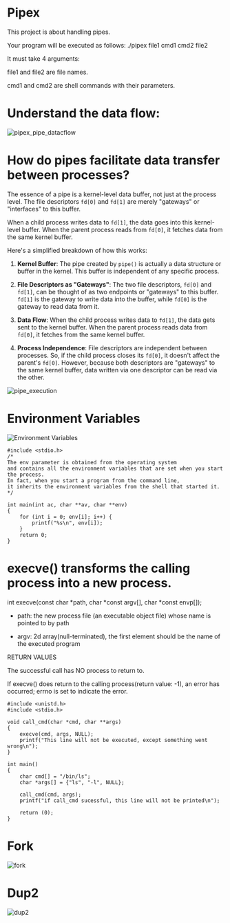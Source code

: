 # Pipex

This project is about handling pipes.

Your program will be executed as follows: ./pipex file1 cmd1 cmd2 file2

It must take 4 arguments:

file1 and file2 are file names. 

cmd1 and cmd2 are shell commands with their parameters.


# Understand the data flow:

![pipex_pipe_datacflow](https://github.com/Xiru-Wang/pipex/assets/79924696/3d253c1f-835c-4f63-af84-af0bc96ac338)


# How do pipes facilitate data transfer between processes?

The essence of a pipe is a kernel-level data buffer, not just at the process level. The file descriptors `fd[0]` and `fd[1]` are merely "gateways" or "interfaces" to this buffer.

When a child process writes data to `fd[1]`, the data goes into this kernel-level buffer. When the parent process reads from `fd[0]`, it fetches data from the same kernel buffer.

Here's a simplified breakdown of how this works:

1. **Kernel Buffer**: The pipe created by `pipe()` is actually a data structure or buffer in the kernel. This buffer is independent of any specific process.

2. **File Descriptors as "Gateways"**: The two file descriptors, `fd[0]` and `fd[1]`, can be thought of as two endpoints or "gateways" to this buffer. `fd[1]` is the gateway to write data into the buffer, while `fd[0]` is the gateway to read data from it.

3. **Data Flow**: When the child process writes data to `fd[1]`, the data gets sent to the kernel buffer. When the parent process reads data from `fd[0]`, it fetches from the same kernel buffer.

4. **Process Independence**: File descriptors are independent between processes. So, if the child process closes its `fd[0]`, it doesn't affect the parent's `fd[0]`. However, because both descriptors are "gateways" to the same kernel buffer, data written via one descriptor can be read via the other.

![pipe_execution](https://github.com/Xiru-Wang/pipex/assets/79924696/8925b1fa-ebaf-451f-bbdb-dc33d17edf3c)

# Environment Variables
![Environment Variables](https://github.com/Xiru-Wang/pipex/assets/79924696/0e02d81b-9865-45c2-9a36-31c47c48aa0d)

```
#include <stdio.h>
/*
The env parameter is obtained from the operating system
and contains all the environment variables that are set when you start the process.
In fact, when you start a program from the command line, 
it inherits the environment variables from the shell that started it.
*/

int main(int ac, char **av, char **env) 
{
    for (int i = 0; env[i]; i++) {
        printf("%s\n", env[i]);
    }
    return 0;
}
```
# execve() transforms the calling process into a new process.

int execve(const char *path, char *const argv[], char *const envp[]);

- path: the new process file (an executable object file) whose name is pointed to by path
  
- argv: 2d array(null-terminated), the first element should be the name of the executed program

RETURN VALUES

The successful call has NO process to return to. 

If execve() does return to the calling process(return value: -1),
an error has occurred; errno is set to indicate the error.
```
#include <unistd.h>
#include <stdio.h>

void call_cmd(char *cmd, char **args)
{
	execve(cmd, args, NULL);
	printf("This line will not be executed, except something went wrong\n");
}

int main()
{
	char cmd[] = "/bin/ls";
	char *args[] = {"ls", "-l", NULL};

	call_cmd(cmd, args);
	printf("if call_cmd sucessful, this line will not be printed\n");

	return (0);
}
```
# Fork
![fork](https://github.com/Xiru-Wang/pipex/assets/79924696/79e63699-7671-49c3-8dbe-ff315708a837)


# Dup2
![dup2](https://github.com/Xiru-Wang/pipex/assets/79924696/d9e674c0-3f1c-41ba-8b0a-d14805d7209a)

